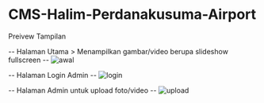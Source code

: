 # CMS-Halim-Perdanakusuma-Airport
Preivew Tampilan

-- Halaman Utama > Menampilkan gambar/video berupa slideshow fullscreen --
![awal](https://user-images.githubusercontent.com/38320169/81274095-0a36e100-907a-11ea-8a1f-0eb4ab6c9c3b.jpg)

-- Halaman Login Admin --
![login](https://user-images.githubusercontent.com/38320169/81274180-233f9200-907a-11ea-8fa1-7537f4cd07b5.jpg)

-- Halaman Admin untuk upload foto/video --
![upload](https://user-images.githubusercontent.com/38320169/81274194-29357300-907a-11ea-8877-5e0cd26a9d13.jpg)
